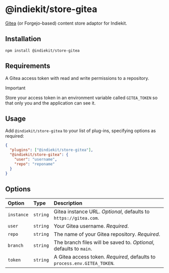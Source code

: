 # @indiekit/store-gitea

[Gitea](https://gitea.com) (or Forgejo-based) content store adaptor for Indiekit.

## Installation

`npm install @indiekit/store-gitea`

## Requirements

A Gitea access token with read and write permissions to a repository.

> [!IMPORTANT]
> Store your access token in an environment variable called `GITEA_TOKEN` so that only you and the application can see it.

## Usage

Add `@indiekit/store-gitea` to your list of plug-ins, specifying options as required:

```json
{
  "plugins": ["@indiekit/store-gitea"],
  "@indiekit/store-gitea": {
    "user": "username",
    "repo": "reponame"
  }
}
```

## Options

| Option     | Type     | Description                                                              |
| :--------- | :------- | :----------------------------------------------------------------------- |
| `instance` | `string` | Gitea instance URL. _Optional_, defaults to `https://gitea.com`.         |
| `user`     | `string` | Your Gitea username. _Required_.                                         |
| `repo`     | `string` | The name of your Gitea repository. _Required_.                           |
| `branch`   | `string` | The branch files will be saved to. _Optional_, defaults to `main`.       |
| `token`    | `string` | A Gitea access token. _Required_, defaults to `process.env.GITEA_TOKEN`. |
